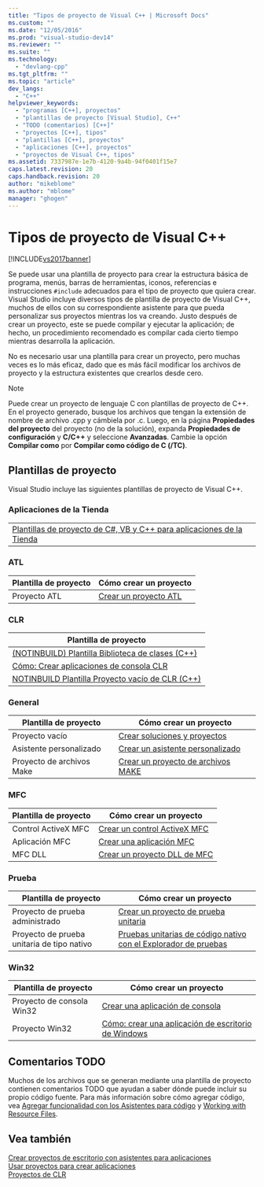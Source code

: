 ```yaml
---
title: "Tipos de proyecto de Visual C++ | Microsoft Docs"
ms.custom: ""
ms.date: "12/05/2016"
ms.prod: "visual-studio-dev14"
ms.reviewer: ""
ms.suite: ""
ms.technology: 
  - "devlang-cpp"
ms.tgt_pltfrm: ""
ms.topic: "article"
dev_langs: 
  - "C++"
helpviewer_keywords: 
  - "programas [C++], proyectos"
  - "plantillas de proyecto [Visual Studio], C++"
  - "TODO (comentarios) [C++]"
  - "proyectos [C++], tipos"
  - "plantillas [C++], proyectos"
  - "aplicaciones [C++], proyectos"
  - "proyectos de Visual C++, tipos"
ms.assetid: 7337987e-1e7b-4120-9a4b-94f0401f15e7
caps.latest.revision: 20
caps.handback.revision: 20
author: "mikeblome"
ms.author: "mblome"
manager: "ghogen"
---
```

# Tipos de proyecto de Visual C++
[!INCLUDE[vs2017banner](../assembler/inline/includes/vs2017banner.md)]

Se puede usar una plantilla de proyecto para crear la estructura básica de programa, menús, barras de herramientas, iconos, referencias e instrucciones `#include` adecuados para el tipo de proyecto que quiera crear. Visual Studio incluye diversos tipos de plantilla de proyecto de Visual C\+\+, muchos de ellos con su correspondiente asistente para que pueda personalizar sus proyectos mientras los va creando. Justo después de crear un proyecto, este se puede compilar y ejecutar la aplicación; de hecho, un procedimiento recomendado es compilar cada cierto tiempo mientras desarrolla la aplicación.  
  
 No es necesario usar una plantilla para crear un proyecto, pero muchas veces es lo más eficaz, dado que es más fácil modificar los archivos de proyecto y la estructura existentes que crearlos desde cero.  
  
> [!NOTE]
>  Puede crear un proyecto de lenguaje C con plantillas de proyecto de C\+\+. En el proyecto generado, busque los archivos que tengan la extensión de nombre de archivo .cpp y cámbiela por .c. Luego, en la página **Propiedades del proyecto** del proyecto \(no de la solución\), expanda **Propiedades de configuración** y **C\/C\+\+** y seleccione **Avanzadas**. Cambie la opción **Compilar como** por **Compilar como código de C \(\/TC\)**.  
  
## Plantillas de proyecto  
 Visual Studio incluye las siguientes plantillas de proyecto de Visual C\+\+.  
  
### Aplicaciones de la Tienda  
  
||  
|-|  
|[Plantillas de proyecto de C\#, VB y C\+\+ para aplicaciones de la Tienda](http://go.microsoft.com/fwlink/p/?LinkID=262279)|  
  
### ATL  
  
|Plantilla de proyecto|Cómo crear un proyecto|  
|---------------------------|----------------------------|  
|Proyecto ATL|[Crear un proyecto ATL](../atl/reference/creating-an-atl-project.md)|  
  
### CLR  
  
|Plantilla de proyecto|  
|---------------------------|  
|[\(NOTINBUILD\) Plantilla Biblioteca de clases \(C\+\+\)](http://msdn.microsoft.com/es-es/0d779bfa-5c5a-4b10-a9d5-a6791764a78f)|  
|[Cómo: Crear aplicaciones de consola CLR](../dotnet/how-to-create-clr-console-applications-cpp-cli.md)|  
|[NOTINBUILD Plantilla Proyecto vacío de CLR \(C\+\+\)](http://msdn.microsoft.com/es-es/f57c5572-5581-440f-b684-eec646764f08)|  
  
### General  
  
|Plantilla de proyecto|Cómo crear un proyecto|  
|---------------------------|----------------------------|  
|Proyecto vacío|[Crear soluciones y proyectos](../Topic/Creating%20Solutions%20and%20Projects.md)|  
|Asistente personalizado|[Crear un asistente personalizado](../ide/creating-a-custom-wizard.md)|  
|Proyecto de archivos Make|[Crear un proyecto de archivos MAKE](../ide/creating-a-makefile-project.md)|  
  
### MFC  
  
|Plantilla de proyecto|Cómo crear un proyecto|  
|---------------------------|----------------------------|  
|Control ActiveX MFC|[Crear un control ActiveX MFC](../mfc/reference/creating-an-mfc-activex-control.md)|  
|Aplicación MFC|[Crear una aplicación MFC](../mfc/reference/creating-an-mfc-application.md)|  
|MFC DLL|[Crear un proyecto DLL de MFC](../mfc/reference/creating-an-mfc-dll-project.md)|  
  
### Prueba  
  
|Plantilla de proyecto|Cómo crear un proyecto|  
|---------------------------|----------------------------|  
|Proyecto de prueba administrado|[Crear un proyecto de prueba unitaria](../Topic/Create%20a%20unit%20test%20project.md)|  
|Proyecto de prueba unitaria de tipo nativo|[Pruebas unitarias de código nativo con el Explorador de pruebas](http://msdn.microsoft.com/es-es/8a09d6d8-3613-49d8-9ffe-11375ac4736c)|  
  
### Win32  
  
|Plantilla de proyecto|Cómo crear un proyecto|  
|---------------------------|----------------------------|  
|Proyecto de consola Win32|[Crear una aplicación de consola](../windows/creating-a-console-application.md)|  
|Proyecto Win32|[Cómo: crear una aplicación de escritorio de Windows](../Topic/How%20to:%20Create%20a%20Windows%20Desktop%20Application.md)|  
  
## Comentarios TODO  
 Muchos de los archivos que se generan mediante una plantilla de proyecto contienen comentarios TODO que ayudan a saber dónde puede incluir su propio código fuente. Para más información sobre cómo agregar código, vea [Agregar funcionalidad con los Asistentes para código](../ide/adding-functionality-with-code-wizards-cpp.md) y [Working with Resource Files](../mfc/working-with-resource-files.md).  
  
## Vea también  
 [Crear proyectos de escritorio con asistentes para aplicaciones](../ide/creating-desktop-projects-by-using-application-wizards.md)   
 [Usar proyectos para crear aplicaciones](http://msdn.microsoft.com/es-es/3339fa90-bac2-4b95-8361-662a2e0e7dfe)   
 [Proyectos de CLR](../ide/files-created-for-clr-projects.md)